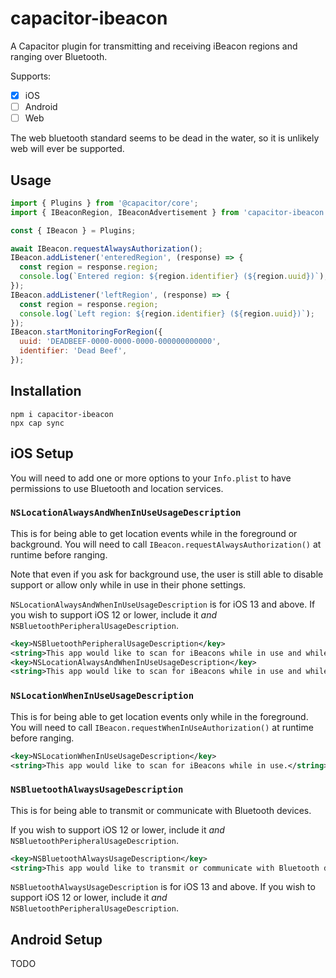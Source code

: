 # capacitor-ibeacon

A Capacitor plugin for transmitting and receiving iBeacon regions and ranging over Bluetooth.

Supports:

* [x] iOS
* [ ] Android
* [ ] Web

The web bluetooth standard seems to be dead in the water, so it is unlikely web will ever be supported.

## Usage

```javascript
import { Plugins } from '@capacitor/core';
import { IBeaconRegion, IBeaconAdvertisement } from 'capacitor-ibeacon';

const { IBeacon } = Plugins;

await IBeacon.requestAlwaysAuthorization();
IBeacon.addListener('enteredRegion', (response) => {
  const region = response.region;
  console.log(`Entered region: ${region.identifier} (${region.uuid})`);
});
IBeacon.addListener('leftRegion', (response) => {
  const region = response.region;
  console.log(`Left region: ${region.identifier} (${region.uuid})`);
});
IBeacon.startMonitoringForRegion({
  uuid: 'DEADBEEF-0000-0000-0000-000000000000',
  identifier: 'Dead Beef',
});
```

## Installation

```
npm i capacitor-ibeacon
npx cap sync
```

## iOS Setup

You will need to add one or more options to your `Info.plist` to have permissions to use Bluetooth and location services.

### `NSLocationAlwaysAndWhenInUseUsageDescription`

This is for being able to get location events while in the foreground or background.
You will need to call `IBeacon.requestAlwaysAuthorization()` at runtime before ranging.

Note that even if you ask for background use, the user is still able to disable support
or allow only while in use in their phone settings.

`NSLocationAlwaysAndWhenInUseUsageDescription` is for iOS 13 and above.
If you wish to support iOS 12 or lower, include it _and_ `NSBluetoothPeripheralUsageDescription`.

```xml
<key>NSBluetoothPeripheralUsageDescription</key>
<string>This app would like to scan for iBeacons while in use and while in the background.</string>
<key>NSLocationAlwaysAndWhenInUseUsageDescription</key>
<string>This app would like to scan for iBeacons while in use and while in the background.</string>
```

### `NSLocationWhenInUseUsageDescription`

This is for being able to get location events only while in the foreground.
You will need to call `IBeacon.requestWhenInUseAuthorization()` at runtime before ranging.

```xml
<key>NSLocationWhenInUseUsageDescription</key>
<string>This app would like to scan for iBeacons while in use.</string>
```

### `NSBluetoothAlwaysUsageDescription`

This is for being able to transmit or communicate with Bluetooth devices.

If you wish to support iOS 12 or lower, include it _and_ `NSBluetoothPeripheralUsageDescription`.

```xml
<key>NSBluetoothAlwaysUsageDescription</key>
<string>This app would like to transmit or communicate with Bluetooth devices.</string>
```

`NSBluetoothAlwaysUsageDescription` is for iOS 13 and above.
If you wish to support iOS 12 or lower, include it _and_ `NSBluetoothPeripheralUsageDescription`.

## Android Setup

TODO
